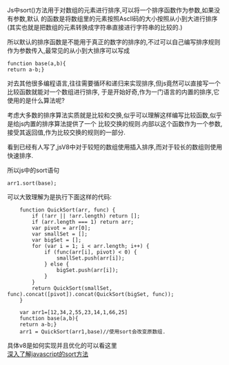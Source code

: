 Js中sort()方法用于对数组的元素进行排序,可以将一个排序函数作为参数,如果没有参数,默认
的函数是将数组里的元素按照Ascll码的大小按照从小到大进行排序(其实也就是把数组的元素转换成字符串直接进行字符串的比较的.)

所以默认的排序函数是不能用于真正的数字的排序的,不过可以自己编写排序规则作为参数传入,最常见的从小到大排序可以写成  


	function base(a,b){
	return a-b;}

对去其他很多编程语言,往往需要循环和递归来实现排序,但js竟然可以直接写一个比较函数就能对一个数组进行排序,
于是开始好奇,作为一门语言的内置的排序,它使用的是什么算法呢?  


考虑大多数的排序算法实质就是比较和交换,似乎可以理解这样编写比较函数,似乎是给js内置的排序算法提供了一个
比较交换的规则.内部以这个函数作为一个参数,接受其返回值,作为比较交换的规则的一部分.  


看到已经有人写了,jsV8中对于较短的数组使用插入排序,而对于较长的数组则使用快速排序.  

所以js中的sort语句  

	arr1.sort(base);
可以大致理解为是执行下面这样的代码:  


		function QuickSort(arr, func) {
			if (!arr || !arr.length) return [];
			if (arr.length === 1) return arr;
			var pivot = arr[0];
			var smallSet = [];
			var bigSet = [];
			for (var i = 1; i < arr.length; i++) {
				if (func(arr[i], pivot) < 0) {
					smallSet.push(arr[i]);
				} else {
					bigSet.push(arr[i]);
				}
			}
			return QuickSort(smallSet, func).concat([pivot]).concat(QuickSort(bigSet, func));
		}
		
		var arr1=[12,34,2,55,23,14,1,66,25]
		function base(a,b){
		return a-b;}
		arr1 = QuickSort(arr1,base)//使用sort会改变原数组.

具体v8是如何实现并且优化的可以看这里  
[深入了解javascript的sort方法](http://www.zhouhua.info/2015/06/18/quicksort/)
